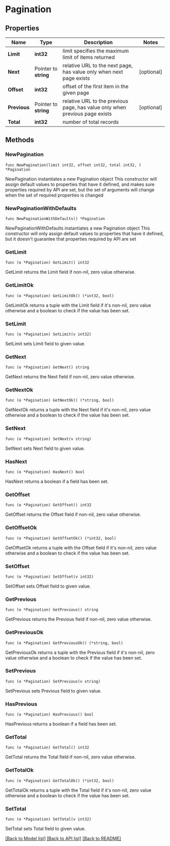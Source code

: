 # Pagination

## Properties

Name | Type | Description | Notes
------------ | ------------- | ------------- | -------------
**Limit** | **int32** | limit specifies the maximum limit of items returned | 
**Next** | Pointer to **string** | relative URL to the next page, has value only when next page exists | [optional] 
**Offset** | **int32** | offset of the first item in the given page | 
**Previous** | Pointer to **string** | relative URL to the previous page, has value only when previous page exists | [optional] 
**Total** | **int32** | number of total records | 

## Methods

### NewPagination

`func NewPagination(limit int32, offset int32, total int32, ) *Pagination`

NewPagination instantiates a new Pagination object
This constructor will assign default values to properties that have it defined,
and makes sure properties required by API are set, but the set of arguments
will change when the set of required properties is changed

### NewPaginationWithDefaults

`func NewPaginationWithDefaults() *Pagination`

NewPaginationWithDefaults instantiates a new Pagination object
This constructor will only assign default values to properties that have it defined,
but it doesn't guarantee that properties required by API are set

### GetLimit

`func (o *Pagination) GetLimit() int32`

GetLimit returns the Limit field if non-nil, zero value otherwise.

### GetLimitOk

`func (o *Pagination) GetLimitOk() (*int32, bool)`

GetLimitOk returns a tuple with the Limit field if it's non-nil, zero value otherwise
and a boolean to check if the value has been set.

### SetLimit

`func (o *Pagination) SetLimit(v int32)`

SetLimit sets Limit field to given value.


### GetNext

`func (o *Pagination) GetNext() string`

GetNext returns the Next field if non-nil, zero value otherwise.

### GetNextOk

`func (o *Pagination) GetNextOk() (*string, bool)`

GetNextOk returns a tuple with the Next field if it's non-nil, zero value otherwise
and a boolean to check if the value has been set.

### SetNext

`func (o *Pagination) SetNext(v string)`

SetNext sets Next field to given value.

### HasNext

`func (o *Pagination) HasNext() bool`

HasNext returns a boolean if a field has been set.

### GetOffset

`func (o *Pagination) GetOffset() int32`

GetOffset returns the Offset field if non-nil, zero value otherwise.

### GetOffsetOk

`func (o *Pagination) GetOffsetOk() (*int32, bool)`

GetOffsetOk returns a tuple with the Offset field if it's non-nil, zero value otherwise
and a boolean to check if the value has been set.

### SetOffset

`func (o *Pagination) SetOffset(v int32)`

SetOffset sets Offset field to given value.


### GetPrevious

`func (o *Pagination) GetPrevious() string`

GetPrevious returns the Previous field if non-nil, zero value otherwise.

### GetPreviousOk

`func (o *Pagination) GetPreviousOk() (*string, bool)`

GetPreviousOk returns a tuple with the Previous field if it's non-nil, zero value otherwise
and a boolean to check if the value has been set.

### SetPrevious

`func (o *Pagination) SetPrevious(v string)`

SetPrevious sets Previous field to given value.

### HasPrevious

`func (o *Pagination) HasPrevious() bool`

HasPrevious returns a boolean if a field has been set.

### GetTotal

`func (o *Pagination) GetTotal() int32`

GetTotal returns the Total field if non-nil, zero value otherwise.

### GetTotalOk

`func (o *Pagination) GetTotalOk() (*int32, bool)`

GetTotalOk returns a tuple with the Total field if it's non-nil, zero value otherwise
and a boolean to check if the value has been set.

### SetTotal

`func (o *Pagination) SetTotal(v int32)`

SetTotal sets Total field to given value.



[[Back to Model list]](../README.md#documentation-for-models) [[Back to API list]](../README.md#documentation-for-api-endpoints) [[Back to README]](../README.md)


